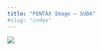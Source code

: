 ```yaml
---
title: "PENTAX Image – SUDA"
#slug: "index"
---
```


[![](/wp-content/2011/12/43-300x225.jpg)](/wp-content/2011/12/43.jpg)